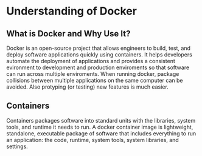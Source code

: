 # Understanding of Docker 

## What is Docker and Why Use It? 
Docker is an open-source project that allows engineers to build, test, and deploy software applications quickly using containers. It helps developers automate the deployment of applications and provides a consistent evironment to development and production enviroments so that software can run across multiple enviroments. When running docker, package collisions between multiple applications on the same computer can be avoided. Also protyping (or testing) new features is much easier. 

## Containers
Containers packages software into standard units with the libraries, system tools, and runtime it needs to run. A docker container image is lightweight, standalone, executable package of software that includes everything to run an application: the code, runtime, system tools, system libraries, and settings. 